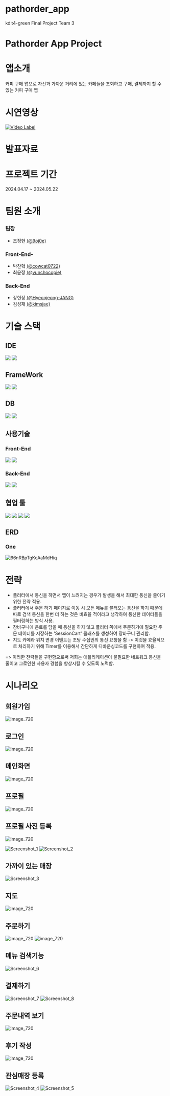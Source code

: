 # pathorder_app
kdit4-green Final Project Team 3

# Pathorder App Project

# 앱소개
커피 구매 앱으로 자신과 가까운 거리에 있는 카페들을 조회하고 구매, 결제까지 할 수 있는 커피 구매 앱
# 시연영상
<a></a>
[![Video Label](https://github.com/9oj0e/pathorder_app/assets/153582126/543f2a78-aafc-477a-90c7-4ec85b71d8e6)](https://www.youtube.com/watch?v=1SRf4YaUzlU)
# 발표자료

# 프로젝트 기간
2024.04.17 ~ 2024.05.22
# 팀원 소개
### 팀장
- 조정현 [(@9oj0e)](https://github.com/9oj0e)
### Front-End- 
- 박찬혁 [(@cowcat0722)](https://github.com/cowcat0722)
- 최윤정 [(@yunchocopie)](https://github.com/yunchocopie)
### Back-End
- 장현정 [(@Hyeonjeong-JANG)](https://github.com/Hyeonjeong-JANG)
- 김성재 [(@kimsjae)](https://github.com/kimsjae)
# 기술 스택
## IDE
<img src="https://img.shields.io/badge/IntelliJ IDEA-000000?style=for-the-badge&logo=intellijidea&logoColor=white"> <img src="https://img.shields.io/badge/Android Studio-34A853?style=for-the-badge&logo=android&logoColor=white">
## FrameWork
<img src="https://img.shields.io/badge/spring-6DB33F?style=for-the-badge&logo=spring&logoColor=white"> <img src="https://img.shields.io/badge/flutter-02569B?style=for-the-badge&logo=flutter&logoColor=white">
## DB
<img src="https://img.shields.io/badge/h2-000000?style=for-the-badge&logoColor=white"> <img src="https://img.shields.io/badge/mysql-4479A1?style=for-the-badge&logo=mysql&logoColor=white">
## 사용기술
### Front-End
<img src="https://img.shields.io/badge/Dart-0175C2?style=for-the-badge&logo=dart&logoColor=white"> <img src="https://img.shields.io/badge/RiverPod-02569B?style=for-the-badge&logo=flutter&logoColor=white">

### Back-End
<img src="https://img.shields.io/badge/java-007396?style=for-the-badge&logo=java&logoColor=white"> <img src="https://img.shields.io/badge/gradle-02303A?style=for-the-badge&logo=gradle&logoColor=white">

## 협업 툴
<img src="https://img.shields.io/badge/github-181717?style=for-the-badge&logo=github&logoColor=white"> <img src="https://img.shields.io/badge/git-F05032?style=for-the-badge&logo=git&logoColor=white"> <img src="https://img.shields.io/badge/Notioin-000000?style=for-the-badge&logo=notion&logoColor=white"> <img src="https://img.shields.io/badge/Slack-4A154B?style=for-the-badge&logo=slack&logoColor=white">
## ERD
### One
![66nRBpTgKcAaMdHiq](https://github.com/9oj0e/pathorder_app/assets/129649095/617089f0-a2b4-44a3-ae25-228c0ab848b7)
# 전략
- 플러터에서 통신을 하면서 앱이 느려지는 경우가 발생을 해서 최대한 통신을 줄이기 위한 전략 적용.
- 플러터에서 주문 하기 페이지로 이동 시 모든 메뉴를 불러오는 통신을 하기 때문에 따로 검색 통신을 한번 더 하는 것은 비효율 적이라고 생각하여 통신한 데이터들을 필터링하는 방식 사용.
- 장바구니에 음료를 담을 때 통신을 하지 않고 플러터 쪽에서 주문하기에 필요한 주문 데이터를 저장하는 'SessionCart' 클래스를 생성하여 장바구니 관리함.
- 지도 카메라 위치 변경 이벤트는 초당 수십번의 통신 요청을 함 -> 이것을 효율적으로 처리하기 위해 Timer를 이용해서 간단하게 디바운싱코드를 구현하여 적용.

=> 이러한 전략들을 구현함으로써 저희는 애플리케이션이 불필요한 네트워크 통신을 줄이고 그로인한 사용자 경험을 향상시킬 수 있도록 노력함.

# 시나리오
## 회원가입
![image_720](https://github.com/9oj0e/pathorder_app/assets/129649095/2d1d63ea-d0db-4b04-afff-fe5d392ca4eb)

## 로그인
![image_720](https://github.com/9oj0e/pathorder_app/assets/129649095/66f8bf4c-5747-474d-a0cc-7533b8efe876)

## 메인화면
![image_720](https://github.com/9oj0e/pathorder_app/assets/129649095/db0c1451-2dc4-4f84-a2ba-e1720dabfc72)
## 프로필
![image_720](https://github.com/9oj0e/pathorder_app/assets/129649095/141cb426-9858-498c-8b50-068cb4c960e5)

## 프로필 사진 등록
![image_720](https://github.com/9oj0e/pathorder_app/assets/129649095/ad32a4da-751d-43cc-b551-a67870acf04d)

![Screenshot_1](https://github.com/9oj0e/pathorder_app/assets/129649095/07d90eff-f317-4b71-9f9f-0adc5c4f68b0)
![Screenshot_2](https://github.com/9oj0e/pathorder_app/assets/129649095/3d7e785f-54fb-44fa-be6d-b2afc860fffb)

## 가까이 있는 매장
![Screenshot_3](https://github.com/9oj0e/pathorder_app/assets/129649095/deb26dd4-c342-4ca0-a86a-2ef33f821741)

## 지도
![image_720](https://github.com/9oj0e/pathorder_app/assets/129649095/58c9fd8e-b337-4792-ac72-11742529c774)

## 주문하기
![image_720](https://github.com/9oj0e/pathorder_app/assets/129649095/9e2a8a6c-852e-475f-b91a-c117fa42eb86)
![image_720](https://github.com/9oj0e/pathorder_app/assets/129649095/bee724f3-1eb1-490a-b801-d619f7d8a587)

## 메뉴 검색기능
![Screenshot_6](https://github.com/9oj0e/pathorder_app/assets/129649095/6b506e5b-0ec9-4da8-997d-fc78b2639e62)

## 결제하기
![Screenshot_7](https://github.com/9oj0e/pathorder_app/assets/129649095/399bb7e4-ce33-4e02-9de1-81aca9f99f7a)
![Screenshot_8](https://github.com/9oj0e/pathorder_app/assets/129649095/167154c5-a973-4a1d-a0ef-c3e15d7a5770)

## 주문내역 보기
![image_720](https://github.com/9oj0e/pathorder_app/assets/129649095/6f62a340-1902-4b40-9a02-35443ee6b1c9)

## 후기 작성
![image_720](https://github.com/9oj0e/pathorder_app/assets/129649095/55bc7bf9-6f3f-4000-8b59-fa51bd72e095)

## 관심매장 등록
![Screenshot_4](https://github.com/9oj0e/pathorder_app/assets/129649095/bb9cb459-10ab-478c-bbd8-a58ddc3a12f2)
![Screenshot_5](https://github.com/9oj0e/pathorder_app/assets/129649095/7d66f572-4d3b-4429-8096-e86a3ebb790b)


